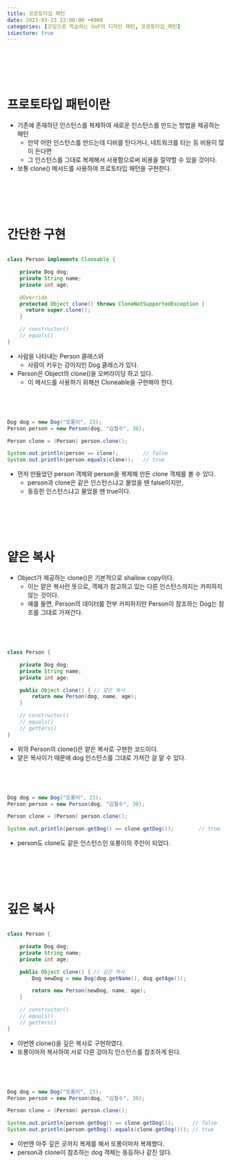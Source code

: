 ```yaml
---
title: 프로토타입 패턴
date: 2023-03-23 22:00:00 +0900
categories: [코딩으로 학습하는 GoF의 디자인 패턴, 프로토타입_패턴]
isLecture: true
---
```


<br/>
<br/>
<br/>
<br/>

# 프로토타입 패턴이란

- 기존에 존재하던 인스턴스를 복제하여 새로운 인스턴스를 만드는 방법을 제공하는 패턴
  - 만약 어떤 인스턴스를 만드는데 디비를 탄다거나, 네트워크를 타는 등 비용이 많이 든다면
  - 그 인스턴스를 그대로 복제해서 사용함으로써 비용을 절약할 수 있을 것이다.
- 보통 clone() 메서드를 사용하여 프로토타입 패턴을 구현한다.


<br/>
<br/>
<br/>
<br/>

# 간단한 구현

```java

class Person implements Cloneable {

    private Dog dog;
    private String name;
    private int age;

    @Override
    protected Object clone() throws CloneNotSupportedException {
      return super.clone();
    }

    // constructor()
    // equals()
}

```

- 사람을 나타내는 Person 클래스와
  - 사람이 키우는 강아지인 Dog 클래스가 있다.
- Person은 Object의 clone()을 오버라이딩 하고 있다.
  - 이 메서드를 사용하기 위해선 Cloneable을 구현해야 한다.

<br/>
<br/>

```java

Dog dog = new Dog("또롱이", 23);
Person person = new Person(dog, "김철수", 30);

Person clone = (Person) person.clone();

System.out.println(person == clone);        // false
System.out.println(person.equals(clone));   // true

```

- 먼저 만들었던 person 객체와 person을 복제해 만든 clone 객체를 볼 수 있다.
  - person과 clone은 같은 인스턴스냐고 물었을 땐 false이지만,
  - 동등한 인스턴스냐고 물었을 땐 true이다.

<br/>
<br/>
<br/>
<br/>

# 얕은 복사

- Object가 제공하는 clone()은 기본적으로 shallow copy이다.
  - 이는 얕은 복사란 뜻으로, 객체가 참고하고 있는 다른 인스턴스까지는 카피하지 않는 것이다.
  - 예를 들면, Person의 데이터를 전부 카피하지만 Person이 참조하는 Dog는 참조를 그대로 가져간다.

<br/>
<br/>

```java

class Person {

    private Dog dog;
    private String name;
    private int age;

    public Object clone() { // 얕은 복사
        return new Person(dog, name, age);
    }

    // constructor()
    // equals()
    // getters()
}

```

- 위의 Person의 clone()은 얕은 복사로 구현한 코드이다.
- 얕은 복사이기 때문에 dog 인스턴스를 그대로 가져간 걸 알 수 있다.

<br/>
<br/>

```java

Dog dog = new Dog("또롱이", 23);
Person person = new Person(dog, "김철수", 30);

Person clone = (Person) person.clone();

System.out.println(person.getDog() == clone.getDog());        // true

```

- person도 clone도 같은 인스턴스인 또롱이의 주인이 되었다.

<br/>
<br/>
<br/>
<br/>

# 깊은 복사

```java

class Person {

    private Dog dog;
    private String name;
    private int age;

    public Object clone() { // 깊은 복사
        Dog newDog = new Dog(dog.getName(), dog.getAge());

        return new Person(newDog, name, age);
    }

    // constructor()
    // equals()
    // getters()
}

```

- 이번엔 clone()을 깊은 복사로 구현하였다.
- 또롱이마저 복사하여 서로 다른 강아지 인스턴스를 참조하게 된다.

<br/>
<br/>

```java

Dog dog = new Dog("또롱이", 23);
Person person = new Person(dog, "김철수", 30);

Person clone = (Person) person.clone();

System.out.println(person.getDog() == clone.getDog());      // false
System.out.println(person.getDog().equals(clone.getDog())); // true

```

- 이번엔 아주 깊은 곳까지 복제를 해서 또롱이마저 복제했다.
- person과 clone이 참조하는 dog 객체는 동등하나 같진 않다.

<br/>
<br/>
<br/>
<br/>
